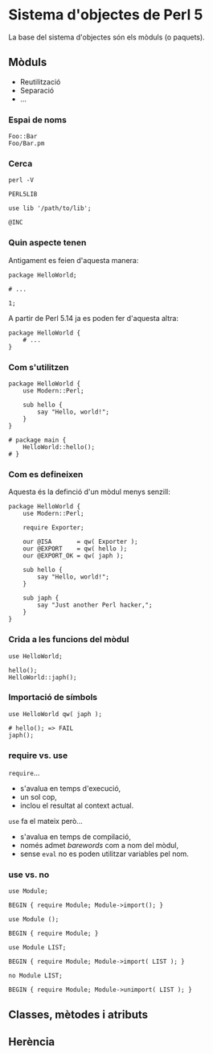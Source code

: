 # Sistema d'objectes de Perl 5 #

La base del sistema d'objectes són els mòduls (o paquets).

## Mòduls ##

*   Reutilització
*   Separació
*   ...

### Espai de noms ###

    Foo::Bar
    Foo/Bar.pm

### Cerca ###

    perl -V

    PERL5LIB

    use lib '/path/to/lib';

    @INC

### Quin aspecte tenen ###

Antigament es feien d'aquesta manera:

    package HelloWorld;

    # ...

    1;

A partir de Perl 5.14 ja es poden fer d'aquesta altra:

    package HelloWorld {
        # ...
    }

### Com s'utilitzen ###

    package HelloWorld {
        use Modern::Perl;

        sub hello {
            say "Hello, world!";
        }
    }
        
    # package main {
        HelloWorld::hello();
    # }


### Com es defineixen ###

Aquesta és la definció d'un mòdul menys senzill:

    package HelloWorld {
        use Modern::Perl;

        require Exporter;

        our @ISA       = qw( Exporter );
        our @EXPORT    = qw( hello );
        our @EXPORT_OK = qw( japh );

        sub hello {
            say "Hello, world!";
        }

        sub japh {
            say "Just another Perl hacker,";
        }
    }

### Crida a les funcions del mòdul ###

    use HelloWorld;

    hello();
    HelloWorld::japh();

### Importació de símbols ###

    use HelloWorld qw( japh );

    # hello(); => FAIL
    japh();

### require vs. use ###

`require`...

*   s'avalua en temps d'execució,
*   un sol cop,
*   inclou el resultat al context actual.

`use` fa el mateix però...

*   s'avalua en temps de compilació,
*   només admet _barewords_ com a nom del mòdul,
*   sense `eval` no es poden utilitzar variables pel nom.

### use vs. no ###

`use Module;`

    BEGIN { require Module; Module->import(); }

`use Module ();`

    BEGIN { require Module; }

`use Module LIST;`

    BEGIN { require Module; Module->import( LIST ); }

`no Module LIST;`

    BEGIN { require Module; Module->unimport( LIST ); }

## Classes, mètodes i atributs ##
## Herència ##
